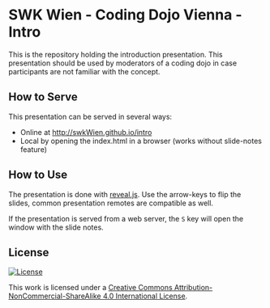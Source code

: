 # SWK Wien - Coding Dojo Vienna - Intro

This is the repository holding the introduction presentation. This presentation should be used by moderators of a coding dojo in case participants are not familiar with the concept.

## How to Serve

This presentation can be served in several ways:
* Online at http://swkWien.github.io/intro
* Local by opening the index.html in a browser (works without slide-notes feature)

## How to Use

The presentation is done with [reveal.js](http://lab.hakim.se/reveal-js/). Use the arrow-keys to flip the slides, common presentation remotes are compatible as well.

If the presentation is served from a web server, the ```S``` key will open the window with the slide notes.

## License

[![License][license-image]][license-url]

This work is licensed under a [Creative Commons Attribution-NonCommercial-ShareAlike 4.0 International License](http://creativecommons.org/licenses/by-nc-sa/4.0/).

[license-url]: http://creativecommons.org/licenses/by-nc-sa/4.0/
[license-image]: https://i.creativecommons.org/l/by-nc-sa/4.0/88x31.png
